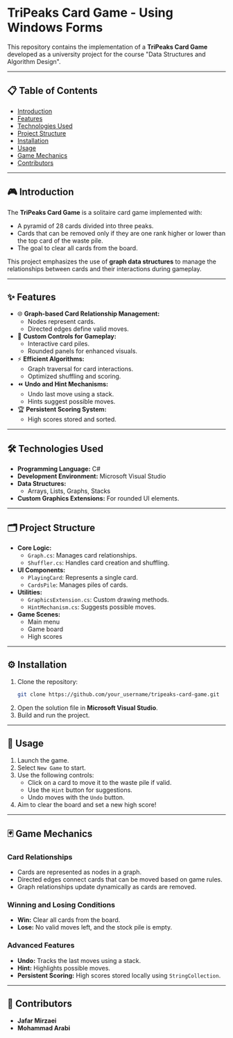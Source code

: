 # TriPeaks Card Game - Using Windows Forms

This repository contains the implementation of a **TriPeaks Card Game** developed as a university project for the course "Data Structures and Algorithm Design".

---

## 📋 Table of Contents

- [Introduction](#introduction)
- [Features](#features)
- [Technologies Used](#technologies-used)
- [Project Structure](#project-structure)
- [Installation](#installation)
- [Usage](#usage)
- [Game Mechanics](#game-mechanics)
- [Contributors](#contributors)

---

## 🎮 Introduction

The **TriPeaks Card Game** is a solitaire card game implemented with:

- A pyramid of 28 cards divided into three peaks.
- Cards that can be removed only if they are one rank higher or lower than the top card of the waste pile.
- The goal to clear all cards from the board.

This project emphasizes the use of **graph data structures** to manage the relationships between cards and their interactions during gameplay.

---

## ✨ Features

- 🌐 **Graph-based Card Relationship Management:**
  - Nodes represent cards.
  - Directed edges define valid moves.
- 🎨 **Custom Controls for Gameplay:**
  - Interactive card piles.
  - Rounded panels for enhanced visuals.
- ⚡ **Efficient Algorithms:**
  - Graph traversal for card interactions.
  - Optimized shuffling and scoring.
- ⏪ **Undo and Hint Mechanisms:**
  - Undo last move using a stack.
  - Hints suggest possible moves.
- 🏆 **Persistent Scoring System:**
  - High scores stored and sorted.

---

## 🛠️ Technologies Used

- **Programming Language:** C#
- **Development Environment:** Microsoft Visual Studio
- **Data Structures:**
  - Arrays, Lists, Graphs, Stacks
- **Custom Graphics Extensions:** For rounded UI elements.

---

## 🗂️ Project Structure

- **Core Logic:**
  - `Graph.cs`: Manages card relationships.
  - `Shuffler.cs`: Handles card creation and shuffling.
- **UI Components:**
  - `PlayingCard`: Represents a single card.
  - `CardsPile`: Manages piles of cards.
- **Utilities:**
  - `GraphicsExtension.cs`: Custom drawing methods.
  - `HintMechanism.cs`: Suggests possible moves.
- **Game Scenes:**
  - Main menu
  - Game board
  - High scores

---

## ⚙️ Installation

1. Clone the repository:
   ```bash
   git clone https://github.com/your_username/tripeaks-card-game.git
   ```
2. Open the solution file in **Microsoft Visual Studio**.
3. Build and run the project.

---

## 🚀 Usage

1. Launch the game.
2. Select `New Game` to start.
3. Use the following controls:
   - Click on a card to move it to the waste pile if valid.
   - Use the `Hint` button for suggestions.
   - Undo moves with the `Undo` button.
4. Aim to clear the board and set a new high score!

---

## 🃏 Game Mechanics

### Card Relationships

- Cards are represented as nodes in a graph.
- Directed edges connect cards that can be moved based on game rules.
- Graph relationships update dynamically as cards are removed.

### Winning and Losing Conditions

- **Win:** Clear all cards from the board.
- **Lose:** No valid moves left, and the stock pile is empty.

### Advanced Features

- **Undo:** Tracks the last moves using a stack.
- **Hint:** Highlights possible moves.
- **Persistent Scoring:** High scores stored locally using `StringCollection`.

---

## 👥 Contributors

- **Jafar Mirzaei**
- **Mohammad Arabi**
